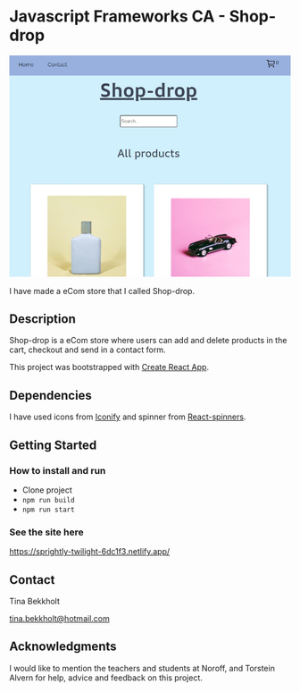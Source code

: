 # Javascript Frameworks CA - Shop-drop

![image](/public/portfolioshopdrop.jpg)

I have made a eCom store that I called Shop-drop.

## Description

Shop-drop is a eCom store where users can add and delete products in the cart, checkout and send in a contact form.

This project was bootstrapped with [Create React App](https://github.com/facebook/create-react-app).

## Dependencies

I have used icons from [Iconify](https://iconify.design/) and spinner from [React-spinners](https://www.davidhu.io/react-spinners/).

## Getting Started

### How to install and run

- Clone project
- `npm run build`
- `npm run start`

### See the site here

https://sprightly-twilight-6dc1f3.netlify.app/

## Contact

Tina Bekkholt

tina.bekkholt@hotmail.com

## Acknowledgments

I would like to mention the teachers and students at Noroff, and Torstein Alvern for help, advice and feedback on this project.

